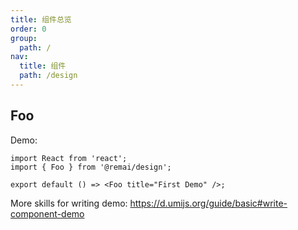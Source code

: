 ```yaml
---
title: 组件总览
order: 0
group:
  path: /
nav:
  title: 组件
  path: /design
---
```


## Foo

Demo:

```tsx
import React from 'react';
import { Foo } from '@remai/design';

export default () => <Foo title="First Demo" />;
```

More skills for writing demo: https://d.umijs.org/guide/basic#write-component-demo
